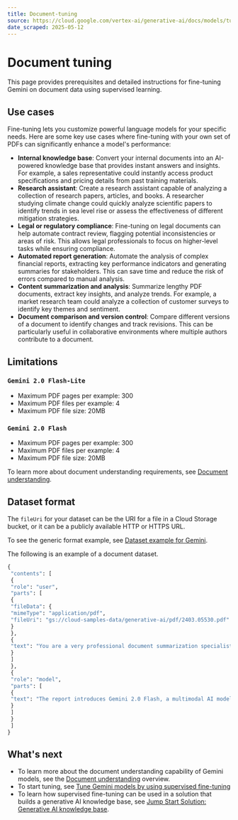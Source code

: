 ```yaml
---
title: Document-tuning
source: https://cloud.google.com/vertex-ai/generative-ai/docs/models/tune_gemini/doc_tune
date_scraped: 2025-05-12
---
```


# Document tuning 

This page provides prerequisites and detailed instructions for fine-tuning
Gemini on document data using supervised learning.

## Use cases

Fine-tuning lets you customize powerful language models for your specific needs.
Here are some key use cases where fine-tuning with your own set of PDFs can
significantly enhance a model's performance:

- **Internal knowledge base**: Convert your internal documents into an AI-powered knowledge base that provides instant answers and insights. For example, a sales representative could instantly access product specifications and pricing details from past training materials.
- **Research assistant**: Create a research assistant capable of analyzing a collection of research papers, articles, and books. A researcher studying climate change could quickly analyze scientific papers to identify trends in sea level rise or assess the effectiveness of different mitigation strategies.
- **Legal or regulatory compliance**: Fine-tuning on legal documents can help automate contract review, flagging potential inconsistencies or areas of risk. This allows legal professionals to focus on higher-level tasks while ensuring compliance.
- **Automated report generation**: Automate the analysis of complex financial reports, extracting key performance indicators and generating summaries for stakeholders. This can save time and reduce the risk of errors compared to manual analysis.
- **Content summarization and analysis**: Summarize lengthy PDF documents, extract key insights, and analyze trends. For example, a market research team could analyze a collection of customer surveys to identify key themes and sentiment.
- **Document comparison and version control**: Compare different versions of a document to identify changes and track revisions. This can be particularly useful in collaborative environments where multiple authors contribute to a document.

## Limitations

### `Gemini 2.0 Flash-Lite`

- Maximum PDF pages per example: 300
- Maximum PDF files per example: 4
- Maximum PDF file size: 20MB

### `Gemini 2.0 Flash`

- Maximum PDF pages per example: 300
- Maximum PDF files per example: 4
- Maximum PDF file size: 20MB

To learn more about document understanding requirements, see [Document understanding](https://cloud.google.com/vertex-ai/generative-ai/docs/multimodal/document-understanding#document-requirements).

## Dataset format

The `fileUri` for your dataset can be the URI for a file in a Cloud Storage
bucket, or it can be a publicly available HTTP or HTTPS URL.

To see the generic format example, see
[Dataset example for Gemini](../gemini-supervised-tuning-prepare.md).

The following is an example of a document dataset.

```python
{
 "contents": [
 {
 "role": "user",
 "parts": [
 {
 "fileData": {
 "mimeType": "application/pdf",
 "fileUri": "gs://cloud-samples-data/generative-ai/pdf/2403.05530.pdf"
 }
 },
 {
 "text": "You are a very professional document summarization specialist. Please summarize the given document."
 }
 ]
 }, 
 {
 "role": "model",
 "parts": [
 {
 "text": "The report introduces Gemini 2.0 Flash, a multimodal AI model developed by Google DeepMind. The report positions Gemini 2.0 Flash as a significant advancement in multimodal AI, pushing the boundaries of long-context understanding and opening new avenues for future research and applications."
 }
 ]
 }
 ]
}

```

## What's next

- To learn more about the document understanding capability of Gemini models, see the [Document understanding](https://cloud.google.com/vertex-ai/generative-ai/docs/multimodal/document-understanding) overview.
- To start tuning, see [Tune Gemini models by using supervised fine-tuning](https://cloud.google.com/vertex-ai/generative-ai/docs/models/gemini-use-supervised-tuning)
- To learn how supervised fine-tuning can be used in a solution that builds a
 generative AI knowledge base, see [Jump Start Solution: Generative AI
 knowledge base](https://cloud.google.com/architecture/ai-ml/generative-ai-knowledge-base).